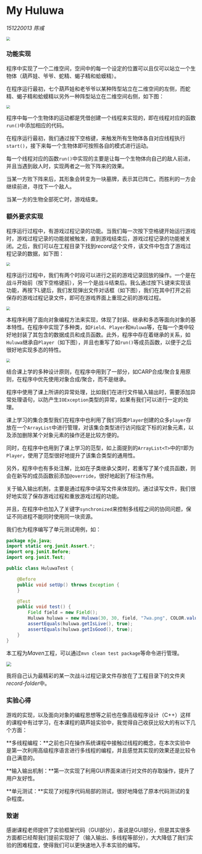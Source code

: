 # My Huluwa

*151220013 陈彧*

<img src="README-Image\1.PNG" style="zoom:60%" />

### 功能实现

程序中实现了一个二维空间，空间中的每一个设定的位置可以且仅可以站立一个生物体（葫芦娃、爷爷、蛇精、蝎子精和蛤蟆精）。

在程序运行最初，七个葫芦娃和老爷爷以某种阵型站立在二维空间的左侧，而蛇精、蝎子精和蛤蟆精以另外一种阵型站立在二维空间右侧，如下图：

<img src="README-Image\2.PNG" style="zoom:60%" />



程序中每一个生物体的运动都是凭借创建一个线程来实现的，即在线程对应的函数`run()`中添加相应的代码。

在程序运行最初，我们通过按下空格键，来触发所有生物体各自对应线程执行`start()`，接下来每一个生物体即可按照各自的模式进行运动。

每一个线程对应的函数`run()`中实现的主要是让每一个生物体向自己的敌人前进，并且当遇到敌人时，实现两者之一败下阵来的效果。

当某一方败下阵来后，其形象会转变为一块墓牌，表示其已阵亡。而胜利的一方会继续前进，寻找下一个敌人。

当某一方的生物全部死亡时，游戏结束。 

### 额外要求实现

程序运行过程中，有游戏过程记录的功能。当我们每一次按下空格键开始运行游戏时，游戏过程记录的功能就被触发，直到游戏结束后，游戏过程记录的功能被关闭。之后，我们可以在工程目录下找到*record*这个文件，该文件中包含了游戏过程记录的数据，如下图：

<img src="README-Image\3.PNG" style="zoom:60%" />

程序运行过程中，我们有两个时段可以进行之前的游戏记录回放的操作。一个是在战斗开始前（按下空格键前），另一个是战斗结束后。我么通过按下L键来实现该功能，再按下L键后，我们发现弹出文件对话框（如下图），我们在其中打开之前保存的游戏过程记录文件，即可在游戏界面上重现之前的游戏过程。

<img src="README-Image\4.PNG" style="zoom:60%" />

本程序利用了面向对象编程方法来实现，体现了封装、继承和多态等面向对象的基本特性。在程序中实现了多种类，如`Field`、`Player`和`Huluwa`等，在每一个类中较好地封装了其包含的数据成员和成员函数。此外，程序中存在着继承的关系，如`Huluwa`继承自`Player`（如下图），并且也重写了如`run()`等成员函数，以便于之后很好地实现多态的特性。

<img src="README-Image\6.PNG" style="zoom:60%" />

结合课上学的多种设计原则，在程序中用到了一部分，如CARP合成/聚合复用原则，在程序中优先使用对象合成/聚合，而不是继承。

程序中使用了课上所讲的异常处理，比如我们在进行文件输入输出时，需要添加异常处理语句，以防产生`IOException`类型的异常，如果有我们可以进行一定的处理。

课上学习的集合类型我们在程序中也利用了我们将类`Player`创建的众多`player`存放在一个`ArrayList`中进行管理，对该集合类型进行访问指定下标的对象元素，以及添加删除某个对象元素的操作还是比较方便的。

同时，在程序中也用到了课上学习的范型，如上面提到的`ArrayList<T>`中的`T`即为`Player`，使用了范型很好地提升了该集合类型的通用性。

另外，程序中也有多处注解，比如在子类继承父类时，若重写了某个成员函数，则会在新写的成员函数前添加`@override`，很好地起到了标注作用。

关于输入输出机制，主要是通过程序中读写文件来体现的。通过读写文件，我们很好地实现了保存游戏过程和重放游戏过程的功能。

并且，在程序中也加入了关键字`synchronized`来控制多线程之间的协同问题，保证不同进程不能同时使用同一块资源。

我们也为程序编写了单元测试用例，如：

``` java
package nju.java;
import static org.junit.Assert.*;
import org.junit.Before;
import org.junit.Test;

public class HuluwaTest {

	@Before
	public void setUp() throws Exception {
	}

	@Test
	public void test() {
		Field field = new Field();		
		Huluwa huluwa = new Huluwa(30, 30, field, "7wa.png", COLOR.values()[6], SENIORITY.values()[6], 0);		
		assertEquals(huluwa.getIsLive(), true);
		assertEquals(huluwa.getIsGood(), true);	
	}
}
```

本工程为*Maven*工程，可以通过`mvn clean test package`等命令进行管理。

<img src="README-Image\5.PNG" style="zoom:80%" />

我将自己认为最精彩的某一次战斗过程记录文件存放在了工程目录下的文件夹*record-folder*中。

### 实验心得

游戏的实现，以及面向对象的编程思想等之前也在像高级程序设计（C++）这样的课程中有过学习，在本课程的葫芦娃实验中，我觉得自己收获比较大的有以下几个方面：

**多线程编程：**之前也只在操作系统课程中接触过线程的概念，在本次实验中是第一次利用高级程序语言进行多线程的编程，并且感觉其实现的效果还是比较令自己满意的。

**输入输出机制：**第一次实现了利用GUI界面来进行对文件的存取操作，提升了用户友好性。

**单元测试：**实现了对程序代码局部的测试，很好地降低了原本代码测试的复杂程度。

### 致谢

感谢课程老师提供了实验框架代码（GUI部分），虽说是GUI部分，但是其实很多方面都已经帮我们提前实现好了（输入输出、多线程等部分），大大降低了我们实验的困难程度，使得我们可以更快速地入手本实验的编写。